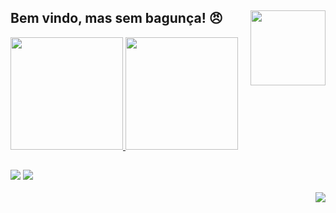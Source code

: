 ## Bem vindo, mas sem bagunça! 😠 <img src="https://i.ibb.co/vcPcF4g/Private-GIF-unscreen.gif" align="right" width="120" height="120" />

 <div>
  <a href="https://github.com/FalcaoCamilla">
  <img  aling="center" height="180em"  src="https://github-readme-stats.vercel.app/api?username=FalcaoCamilla&show_icons=true&theme=radical&include_all_commits=true&count_private=true" />
  <img aling="center" height="180em" src="https://github-readme-stats.vercel.app/api/top-langs/?username=FalcaoCamilla&layout=compact&langs_count=7&theme=radical"/>
</div>
  
  ## 

<div style="display: inline_block"> 
  <a href="https://www.instagram.com/falcao.camilla_/" target="_blank"><img src="https://img.shields.io/badge/-Instagram-%23E4405F?style=for-the-badge&logo=instagram&logoColor=white" target="_blank"></a>
  <a href = "mailto:millafalcao.acad@gmail.com"><img src="https://img.shields.io/badge/-Gmail-%23333?style=for-the-badge&logo=gmail&logoColor=white" target="_blank"></a>
</div>
</br>
<img src="https://3.bp.blogspot.com/-t6HtdNawCaI/WL6w_m1A88I/AAAAAAAAZDQ/mv0S9_3jankKfM3jsHzo1nGZ1qzfML5VACLcB/s1600/Gifs%2Banimados%2BLula%2BMolusco%2B2.gif" align="right" />
